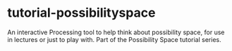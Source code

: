 # tutorial-possibilityspace
An interactive Processing tool to help think about possibility space, for use in lectures or just to play with. Part of the Possibility Space tutorial series.
